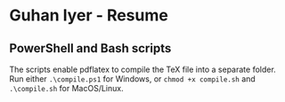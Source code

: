 # Guhan Iyer - Resume

## PowerShell and Bash scripts

The scripts enable pdflatex to compile the TeX file into a separate folder. Run either ```.\compile.ps1``` for Windows, or ```chmod +x compile.sh``` and ```.\compile.sh``` for MacOS/Linux.

